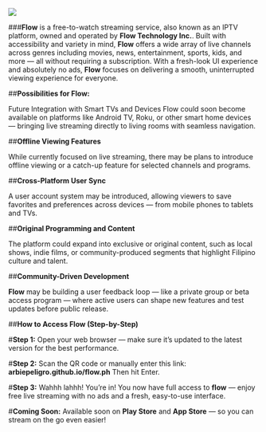 ![](https://raw.githubusercontent.com/arbiepeligro/flow.ph/refs/heads/main/63782cf0-385d-40f3-ace4-46dca502691d.png)

###**Flow** is a free-to-watch streaming service, also known as an IPTV platform, owned and operated by **Flow Technology Inc.**. Built with accessibility and variety in mind, **Flow** offers a wide array of live channels across genres including movies, news, entertainment, sports, kids, and more — all without requiring a subscription. With a fresh-look UI experience and absolutely no ads, **Flow** focuses on delivering a smooth, uninterrupted viewing experience for everyone.

##**Possibilities for Flow:**

Future Integration with Smart TVs and Devices
Flow could soon become available on platforms like Android TV, Roku, or other smart home devices — bringing live streaming directly to living rooms with seamless navigation.

##**Offline Viewing Features**

While currently focused on live streaming, there may be plans to introduce offline viewing or a catch-up feature for selected channels and programs.

##**Cross-Platform User Sync**

A user account system may be introduced, allowing viewers to save favorites and preferences across devices — from mobile phones to tablets and TVs.

##**Original Programming and Content**

The platform could expand into exclusive or original content, such as local shows, indie films, or community-produced segments that highlight Filipino culture and talent.

##**Community-Driven Development**

**Flow** may be building a user feedback loop — like a private group or beta access program — where active users can shape new features and test updates before public release.


##**How to Access Flow (Step-by-Step)**

#**Step 1:**
Open your web browser — make sure it’s updated to the latest version for the best performance.

#**Step 2:**
Scan the QR code or manually enter this link:
**arbiepeligro.github.io/flow.ph**
Then hit Enter.

#**Step 3:**
Wahhh lahhh! You’re in! You now have full access to **flow** — enjoy free live streaming with no ads and a fresh, easy-to-use interface.

#**Coming Soon:**
Available soon on **Play Store** and **App Store** — so you can stream on the go even easier!
